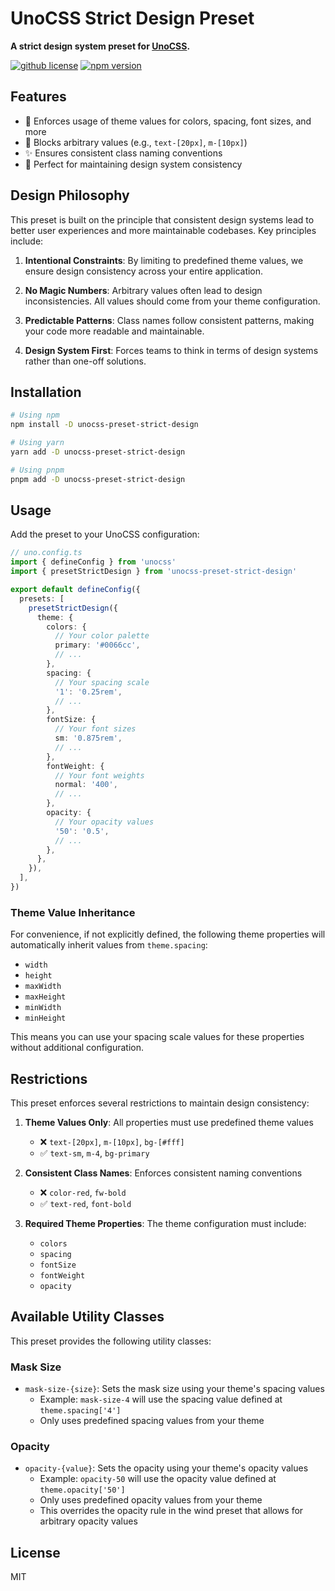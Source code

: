 # UnoCSS Strict Design Preset

**A strict design system preset for [UnoCSS](https://github.com/unocss/unocss).**

[![github license](https://img.shields.io/github/license/ericvera/unocss-preset-strict-design.svg?style=flat-square)](https://github.com/ericvera/unocss-preset-strict-design/blob/master/LICENSE)
[![npm version](https://img.shields.io/npm/v/unocss-preset-strict-design.svg?style=flat-square)](https://npmjs.org/package/unocss-preset-strict-design)

## Features

- 🎨 Enforces usage of theme values for colors, spacing, font sizes, and more
- 🚫 Blocks arbitrary values (e.g., `text-[20px]`, `m-[10px]`)
- ✨ Ensures consistent class naming conventions
- 🎯 Perfect for maintaining design system consistency

## Design Philosophy

This preset is built on the principle that consistent design systems lead to better user experiences and more maintainable codebases. Key principles include:

1. **Intentional Constraints**: By limiting to predefined theme values, we ensure design consistency across your entire application.

2. **No Magic Numbers**: Arbitrary values often lead to design inconsistencies. All values should come from your theme configuration.

3. **Predictable Patterns**: Class names follow consistent patterns, making your code more readable and maintainable.

4. **Design System First**: Forces teams to think in terms of design systems rather than one-off solutions.

## Installation

```bash
# Using npm
npm install -D unocss-preset-strict-design

# Using yarn
yarn add -D unocss-preset-strict-design

# Using pnpm
pnpm add -D unocss-preset-strict-design
```

## Usage

Add the preset to your UnoCSS configuration:

```ts
// uno.config.ts
import { defineConfig } from 'unocss'
import { presetStrictDesign } from 'unocss-preset-strict-design'

export default defineConfig({
  presets: [
    presetStrictDesign({
      theme: {
        colors: {
          // Your color palette
          primary: '#0066cc',
          // ...
        },
        spacing: {
          // Your spacing scale
          '1': '0.25rem',
          // ...
        },
        fontSize: {
          // Your font sizes
          sm: '0.875rem',
          // ...
        },
        fontWeight: {
          // Your font weights
          normal: '400',
          // ...
        },
        opacity: {
          // Your opacity values
          '50': '0.5',
          // ...
        },
      },
    }),
  ],
})
```

### Theme Value Inheritance

For convenience, if not explicitly defined, the following theme properties will automatically inherit values from `theme.spacing`:

- `width`
- `height`
- `maxWidth`
- `maxHeight`
- `minWidth`
- `minHeight`

This means you can use your spacing scale values for these properties without additional configuration.

## Restrictions

This preset enforces several restrictions to maintain design consistency:

1. **Theme Values Only**: All properties must use predefined theme values

   - ❌ `text-[20px]`, `m-[10px]`, `bg-[#fff]`
   - ✅ `text-sm`, `m-4`, `bg-primary`

2. **Consistent Class Names**: Enforces consistent naming conventions

   - ❌ `color-red`, `fw-bold`
   - ✅ `text-red`, `font-bold`

3. **Required Theme Properties**: The theme configuration must include:
   - `colors`
   - `spacing`
   - `fontSize`
   - `fontWeight`
   - `opacity`

## Available Utility Classes

This preset provides the following utility classes:

### Mask Size

- `mask-size-{size}`: Sets the mask size using your theme's spacing values
  - Example: `mask-size-4` will use the spacing value defined at `theme.spacing['4']`
  - Only uses predefined spacing values from your theme

### Opacity

- `opacity-{value}`: Sets the opacity using your theme's opacity values
  - Example: `opacity-50` will use the opacity value defined at `theme.opacity['50']`
  - Only uses predefined opacity values from your theme
  - This overrides the opacity rule in the wind preset that allows for arbitrary opacity values

## License

MIT
